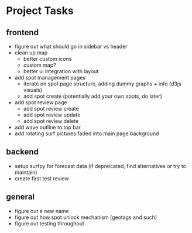 # Project Tasks

## frontend
- figure out what should go in sidebar vs header
- clean up map
  - better custom icons
  - custom map?
  - better ui integration with layout
- add spot management pages
  - iterate on spot page structure, adding dummy graphs + info (d3js visuals)
  - add spot create (potentially add your own spots, do later)
- add spot review page
  - add spot review create
  - add spot review update
  - add spot review delete
- add wave outline to top bar
- add rotating surf pictures faded into main page background

## backend
- setup surfpy for forecast data (if depreicated, find alternatives or try to maintain)
- create first test review

## general
- figure out a new name
- figure out how spot unlock mechanism (geotags and such)
- figure out testing throughout